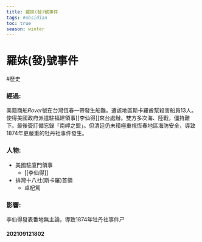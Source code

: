 ```yaml
---
title: 羅妹(發)號事件
tags: #obsidian 
toc: true
season: winter
---
```

# 羅妹(發)號事件
#歷史

### 經過:
美籍商船*Rover*號在台灣恆春一帶發生船難。遭該地區斯卡羅酋幫殺害船員13人。使得美國政府派遣駐福建領事[[李仙得]]來台處辦。雙方多次海、陸戰，僵持難下。最後簽訂備忘錄「南岬之盟」。但清廷仍未積極重視恆春地區海防安全，導致1874年更嚴重的牡丹社事件發生。

### 人物:
- 美國駐廈門領事
	- [[李仙得]]
- 排灣十八社(斯卡羅)首領
	- 卓杞篤

### 影響:
李仙得發表番地無主論，導致1874年牡丹社事件ㄕ

#### 202109121802
